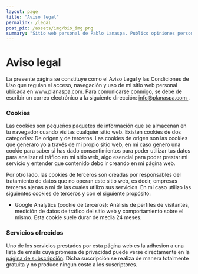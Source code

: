```yaml
---
layout: page
title: "Aviso legal"
permalink: /legal
post_pic: /assets/img/bio_img.png
summary: "Sitio web personal de Pablo Lanaspa. Publico opiniones personales acerca de la economía digital."
---
```

<div class="legal_page">
    <h1>Aviso legal</h1>

<p>La presente página se constituye como el Aviso Legal y las Condiciones de Uso que regulan el acceso, navegación y uso de mi sitio web personal ubicada en www.planaspa.com. Para comunicarse conmigo, se debe de escribir un correo electrónico a la siguiente dirección: <a href="mailto:info@planaspa.com">info@planaspa.com </a>.</p>

<h3> Cookies </h3>
<p> Las cookies son pequeños paquetes de información que se almacenan en tu navegador cuando visitas cualquier sitio web. Existen cookies de dos categorías: De origen y de terceros. Las cookies de origen son las cookies que generaro yo a través de mi propio sitio web,  en mi caso genero una cookie para saber si has dado consentimientos para poder utilizar tus datos para analizar el tráfico en mi sitio web, algo esencial para poder prestar mi servicio y entender que contenido debo ir creando en mi página web. 

Por otro lado, las cookies de terceros son creadas por responsables del tratamiento de datos que no operan este sitio web, es decir, empresas terceras ajenas a mi de las cuales utilizo sus servicios. En mi caso utilizo las siguientes cookies de terceros y con el siguiente propósito:</p>
<ul>
  <li>Google Analytics (cookie de terceros): Análisis de perfiles de visitantes, medición de datos de tráfico del sitio web y comportamiento sobre el mismo. Esta cookie suele durar de media 24 meses.</li>
</ul>  




<h3> Servicios ofrecidos </h3>
<p>Uno de los servicios prestados por esta página web es la adhesion a una lista de emails cuya promesa de privacidad puede verse directamente en la <a href="{{ site.baseurl }}/subscribe">página de subscripción</a>. Dicha suscripción se realiza de manera totalmente gratuita y no produce ningun coste a los suscriptores.</p>

</div>
